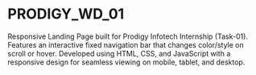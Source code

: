 # PRODIGY_WD_01
Responsive Landing Page built for Prodigy Infotech Internship (Task-01). Features an interactive fixed navigation bar that changes color/style on scroll or hover. Developed using HTML, CSS, and JavaScript with a responsive design for seamless viewing on mobile, tablet, and desktop.

